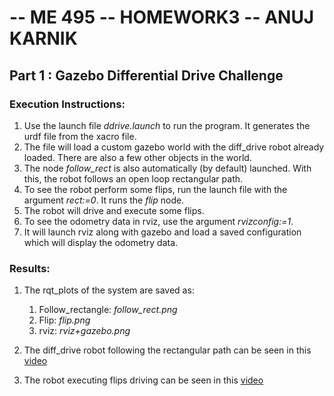 # -- ME 495 -- HOMEWORK3 -- ANUJ KARNIK 

## Part 1 : Gazebo Differential Drive Challenge

### Execution Instructions:
1. Use the launch file *ddrive.launch* to run the program. It generates the urdf file from the xacro file.
2. The file will load a custom gazebo world with the diff_drive robot already loaded. There are also a few other objects in the world.
3. The node *follow_rect* is also automatically (by default) launched. With this, the robot follows an open loop rectangular path.
4. To see the robot perform some flips, run the launch file with the argument *rect:=0*. It runs the *flip* node.
5. The robot will drive and execute some flips.
6. To see the odometry data in rviz, use the argument *rvizconfig:=1*.
7. It will launch rviz along with gazebo and load a saved configuration which will display the odometry data.

### Results:
1. The rqt_plots of the system are saved as:
    1. Follow_rectangle: *follow_rect.png*
    2. Flip: *flip.png*
    3. rviz: *rviz+gazebo.png*
2. The diff_drive robot following the rectangular path can be seen in this [video](
https://drive.google.com/file/d/1bF2rFGnxhj6byTZuc4huDfcmCLXAKlb4/view?usp=sharing)

3. The robot executing flips driving can be seen in this [video](https://drive.google.com/file/d/1yAYAOu57hVjTX5CTqJZ5gwwcYr5Rn6SR/view?usp=sharing)

